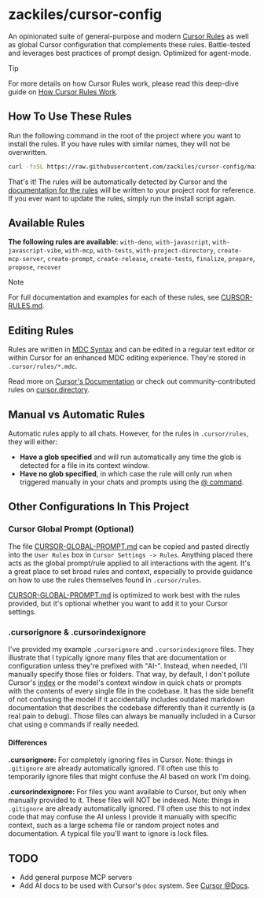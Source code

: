 # **zackiles/cursor-config**

An opinionated suite of general-purpose and modern [Cursor Rules](https://docs.cursor.com/context/rules-for-ai) as well as global Cursor configuration that complements these rules. Battle-tested and leverages best practices of prompt design. Optimized for agent-mode.

> [!TIP]
> For more details on how Cursor Rules work, please read this deep-dive guide on [How Cursor Rules Work](./how-cursor-rules-work.md).

## **How To Use These Rules**

Run the following command in the root of the project where you want to install the rules. If you have rules with similar names, they will not be overwritten.

```bash
curl -fsSL https://raw.githubusercontent.com/zackiles/cursor-config/main/install.sh | bash
```

That's it! The rules will be automatically detected by Cursor and the [documentation for the rules](CURSOR-RULES.md) will be written to your project root for reference. If you ever want to update the rules, simply run the install script again.

## Available Rules

**The following rules are available**: `with-deno`, `with-javascript`, `with-javascript-vibe`, `with-mcp`, `with-tests`, `with-project-directory`, `create-mcp-server`, `create-prompt`, `create-release`, `create-tests`, `finalize`, `prepare`, `propose`, `recover`

> [!NOTE]  
> For full documentation and examples for each of these rules, see [CURSOR-RULES.md](CURSOR-RULES.md).

## Editing Rules

Rules are written in [MDC Syntax](https://github.com/nuxt-modules/mdc) and can be edited in a regular text editor or within Cursor for an enhanced MDC editing experience. They're stored in `.cursor/rules/*.mdc`.

Read more on [Cursor's Documentation](https://docs.cursor.com/context/rules-for-ai) or check out community-contributed rules on [cursor.directory](https://cursor.directory/).

## Manual vs Automatic Rules

Automatic rules apply to all chats. However, for the rules in `.cursor/rules`, they will either:  

- **Have a glob specified** and will run automatically any time the glob is detected for a file in its context window.  
- **Have no glob specified**, in which case the rule will only run when triggered manually in your chats and prompts using the [@ command](https://docs.cursor.com/context/@-symbols/basic).

## Other Configurations In This Project

### Cursor Global Prompt (Optional)

The file [CURSOR-GLOBAL-PROMPT.md](CURSOR-GLOBAL-PROMPT.md) can be copied and pasted directly into the `User Rules` box in `Cursor Settings -> Rules`. Anything placed there acts as the global prompt/rule applied to all interactions with the agent. It's a great place to set broad rules and context, especially to provide guidance on how to use the rules themselves found in `.cursor/rules`.

[CURSOR-GLOBAL-PROMPT.md](CURSOR-GLOBAL-PROMPT.md) is optimized to work best with the rules provided, but it's optional whether you want to add it to your Cursor settings.

### .cursorignore & .cursorindexignore

I've provided my example `.cursorignore` and `.cursorindexignore` files. They illustrate that I typically ignore many files that are documentation or configuration unless they're prefixed with "AI-". Instead, when needed, I'll manually specify those files or folders. That way, by default, I don't pollute Cursor's [index](https://docs.cursor.com/context/codebase-indexing) or the model's context window in quick chats or prompts with the contents of every single file in the codebase. It has the side benefit of not confusing the model if it accidentally includes outdated markdown documentation that describes the codebase differently than it currently is (a real pain to debug). Those files can always be manually included in a Cursor chat using `@` commands if really needed.

#### Differences

**.cursorignore:** For completely ignoring files in Cursor. Note: things in `.gitignore` are already automatically ignored. I'll often use this to temporarily ignore files that might confuse the AI based on work I'm doing.

**.cursorindexignore:** For files you want available to Cursor, but only when manually provided to it. These files will NOT be indexed. Note: things in `.gitignore` are already automatically ignored. I'll often use this to not index code that may confuse the AI unless I provide it manually with specific context, such as a large schema file or random project notes and documentation. A typical file you'll want to ignore is lock files.

## TODO

- Add general purpose MCP servers
- Add AI docs to be used with Cursor's `@doc` system. See [Cursor @Docs](https://docs.cursor.com/context/@-symbols/@-docs).
